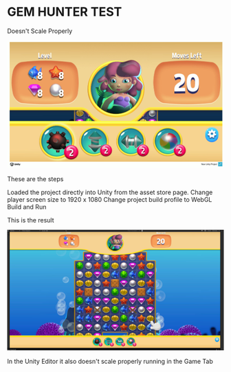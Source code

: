 # GEM HUNTER TEST

Doesn't Scale Properly

![WebGL Result](https://github.com/kellycode/GemHunter/blob/main/GemHunter_WebGL.jpg)

These are the steps

Loaded the project directly into Unity from the asset store page.
Change player screen size to 1920 x 1080
Change project build profile to WebGL
Build and Run

This is the result 

![Editor Result](https://github.com/kellycode/GemHunter/blob/main/GemHunter_Editor.jpg)

In the Unity Editor it also doesn't scale properly running in the Game Tab
